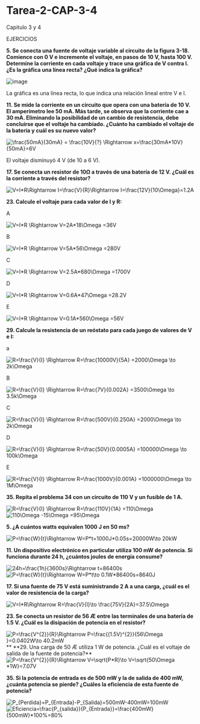 # Tarea-2-CAP-3-4
 Capitulo 3 y 4

 EJERCICIOS

**5. Se conecta una fuente de voltaje variable al circuito de la figura 3-18. Comience con 0 V e incremente el voltaje, en pasos de 10 V, hasta 100 V. Determine la corriente en cada voltaje y trace una gráfica de V contra I. ¿Es la gráfica una línea recta? ¿Qué indica la gráfica?**
 
![image](https://user-images.githubusercontent.com/93739242/141845554-18d54f3a-66e2-4a8c-b6b3-590a181a1c94.png)

La gráfica es una línea recta, lo que indica una relación lineal entre V e I.

**11. Se mide la corriente en un circuito que opera con una batería de 10 V. El amperímetro lee 50 mA. Más tarde, se observa que la corriente cae a 30 mA. Eliminando la posibilidad de un cambio de resistencia, debe concluirse que el voltaje ha cambiado. ¿Cuánto ha cambiado el voltaje de la batería y cuál es su nuevo valor?**


<img src="https://latex.codecogs.com/svg.image?\frac{50mA}{30mA}&space;=&space;\frac{10V}{?}&space;\Rightarrow&space;x=\frac{30mA*10V}{50mA}=6V" title="\frac{50mA}{30mA} = \frac{10V}{?} \Rightarrow x=\frac{30mA*10V}{50mA}=6V" />

El voltaje disminuyó 4 V (de 10 a 6 V).

**17. Se conecta un resistor de 10Ω a través de una batería de 12 V. ¿Cuál es la corriente a través del resistor?**

<img src="https://latex.codecogs.com/svg.image?V=I*R\Rightarrow&space;I=\frac{V}{R}\Rightarrow&space;I=\frac{12V}{10\Omega}=1.2A" title="V=I*R\Rightarrow I=\frac{V}{R}\Rightarrow I=\frac{12V}{10\Omega}=1.2A" />

**23. Calcule el voltaje para cada valor de I y R:**

A

<img src="https://latex.codecogs.com/svg.image?V=I*R&space;\Rightarrow&space;V=2A*18\Omega&space;=36V" title="V=I*R \Rightarrow V=2A*18\Omega =36V" />

B

<img src="https://latex.codecogs.com/svg.image?V=I*R&space;\Rightarrow&space;V=5A*56\Omega&space;=280V" title="V=I*R \Rightarrow V=5A*56\Omega =280V" />

C

<img src="https://latex.codecogs.com/svg.image?V=I*R&space;\Rightarrow&space;V=2.5A*680\Omega&space;=1700V" title="V=I*R \Rightarrow V=2.5A*680\Omega =1700V" />

D

<img src="https://latex.codecogs.com/svg.image?V=I*R&space;\Rightarrow&space;V=0.6A*47\Omega&space;=28.2V" title="V=I*R \Rightarrow V=0.6A*47\Omega =28.2V" />

E

<img src="https://latex.codecogs.com/svg.image?V=I*R&space;\Rightarrow&space;V=0.1A*560\Omega&space;=56V" title="V=I*R \Rightarrow V=0.1A*560\Omega =56V" />

**29. Calcule la resistencia de un reóstato para cada juego de valores de V e I:**

a

<img src="https://latex.codecogs.com/svg.image?R=\frac{V}{I}&space;\Rightarrow&space;R=\frac{10000V}{5A}&space;=2000\Omega&space;\to&space;2k\Omega&space;" title="R=\frac{V}{I} \Rightarrow R=\frac{10000V}{5A} =2000\Omega \to 2k\Omega " />

B

<img src="https://latex.codecogs.com/svg.image?R=\frac{V}{I}&space;\Rightarrow&space;R=\frac{7V}{0.002A}&space;=3500\Omega&space;\to&space;3.5k\Omega&space;" title="R=\frac{V}{I} \Rightarrow R=\frac{7V}{0.002A} =3500\Omega \to 3.5k\Omega " />

C

<img src="https://latex.codecogs.com/svg.image?R=\frac{V}{I}&space;\Rightarrow&space;R=\frac{500V}{0.250A}&space;=2000\Omega&space;\to&space;2k\Omega&space;" title="R=\frac{V}{I} \Rightarrow R=\frac{500V}{0.250A} =2000\Omega \to 2k\Omega " />

D

<img src="https://latex.codecogs.com/svg.image?R=\frac{V}{I}&space;\Rightarrow&space;R=\frac{50V}{0.0005A}&space;=100000\Omega&space;\to&space;100k\Omega&space;" title="R=\frac{V}{I} \Rightarrow R=\frac{50V}{0.0005A} =100000\Omega \to 100k\Omega " />

E

<img src="https://latex.codecogs.com/svg.image?R=\frac{V}{I}&space;\Rightarrow&space;R=\frac{1000V}{0.001A}&space;=1000000\Omega&space;\to&space;1M\Omega&space;" title="R=\frac{V}{I} \Rightarrow R=\frac{1000V}{0.001A} =1000000\Omega \to 1M\Omega " />

**35. Repita el problema 34 con un circuito de 110 V y un fusible de 1 A.**

<img src="https://latex.codecogs.com/svg.image?R=\frac{V}{I}&space;\Rightarrow&space;R=\frac{110V}{1A}&space;=110\Omega&space;" title="R=\frac{V}{I} \Rightarrow R=\frac{110V}{1A} =110\Omega " />

<img src="https://latex.codecogs.com/svg.image?110\Omega&space;-15\Omega&space;=95\Omega&space;" title="110\Omega -15\Omega =95\Omega " />

**5. ¿A cuántos watts equivalen 1000 J en 50 ms?**

<img src="https://latex.codecogs.com/svg.image?P=\frac{W}{t}\Rightarrow&space;W=P*t=1000J*0.05s=20000W\to&space;20kW" title="P=\frac{W}{t}\Rightarrow W=P*t=1000J*0.05s=20000W\to 20kW" />

**11. Un dispositivo electrónico en particular utiliza 100 mW de potencia. Si funciona durante 24 h, ¿cuántos joules de energía consume?**

<img src="https://latex.codecogs.com/svg.image?24h=\frac{1h}{3600s}\Rightarrow&space;t=86400s" title="24h=\frac{1h}{3600s}\Rightarrow t=86400s" />
<img src="https://latex.codecogs.com/svg.image?P=\frac{W}{t}\Rightarrow&space;W=P*t\to&space;0.1W*86400s=8640J" title="P=\frac{W}{t}\Rightarrow W=P*t\to 0.1W*86400s=8640J" />

**17. Si una fuente de 75 V está suministrando 2 A a una carga, ¿cuál es el valor de resistencia de la carga?**

<img src="https://latex.codecogs.com/svg.image?V=I*R\Rightarrow&space;R=\frac{V}{I}\to&space;\frac{75V}{2A}=37.5\Omega&space;" title="V=I*R\Rightarrow R=\frac{V}{I}\to \frac{75V}{2A}=37.5\Omega " />

**23. Se conecta un resistor de 56 Æ entre las terminales de una batería de 1.5 V. ¿Cuál es la disipación de potencia en el resistor?**

<img src="https://latex.codecogs.com/svg.image?P=\frac{V^{2}}{R}\Rightarrow&space;P=\frac{(1.5V)^{2}}{56\Omega&space;}=0.0402W\to&space;40.2mW" title="P=\frac{V^{2}}{R}\Rightarrow P=\frac{(1.5V)^{2}}{56\Omega }=0.0402W\to 40.2mW" />
**
**29. Una carga de 50 Æ utiliza 1 W de potencia. ¿Cuál es el voltaje de salida de la fuente de potencia?**

<img src="https://latex.codecogs.com/svg.image?P=\frac{V^{2}}{R}\Rightarrow&space;V=\sqrt{P*R}\to&space;V=\sqrt{50\Omega&space;*1W}=7.07V" title="P=\frac{V^{2}}{R}\Rightarrow V=\sqrt{P*R}\to V=\sqrt{50\Omega *1W}=7.07V" />

**35. Si la potencia de entrada es de 500 mW y la de salida de 400 mW, ¿cuánta potencia se pierde? ¿Cuáles la eficiencia de esta fuente de potencia?**

<img src="https://latex.codecogs.com/svg.image?P_{Perdida}=P_{Entrada}-P_{Salida}=500mW-400mW=100mW" title="P_{Perdida}=P_{Entrada}-P_{Salida}=500mW-400mW=100mW" />
<img src="https://latex.codecogs.com/svg.image?Eficiencia=\frac{P_{salida}}{P_{Entrada}}=\frac{400mW}{500mW}*100%=80%" title="Eficiencia=\frac{P_{salida}}{P_{Entrada}}=\frac{400mW}{500mW}*100%=80%" />
